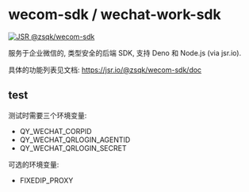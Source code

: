 # wecom-sdk / wechat-work-sdk

[![JSR @zsqk/wecom-sdk](https://jsr.io/badges/@zsqk/wecom-sdk)](https://jsr.io/@zsqk/wecom-sdk)

服务于企业微信的, 类型安全的后端 SDK, 支持 Deno 和 Node.js (via jsr.io).

具体的功能列表见文档: <https://jsr.io/@zsqk/wecom-sdk/doc>

## test

测试时需要三个环境变量:

- QY_WECHAT_CORPID
- QY_WECHAT_QRLOGIN_AGENTID
- QY_WECHAT_QRLOGIN_SECRET

可选的环境变量:

- FIXEDIP_PROXY
